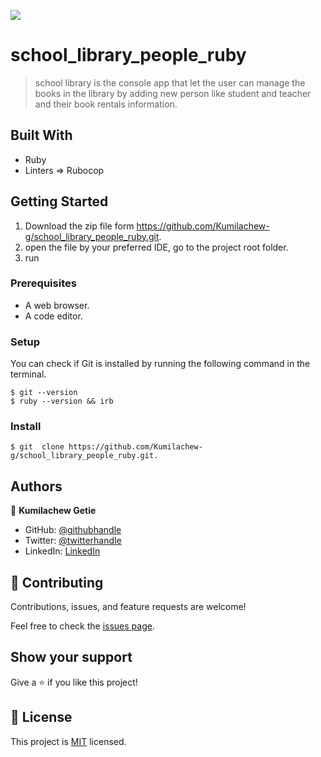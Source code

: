 ![](https://img.shields.io/badge/Microverse-blueviolet)

# school_library_people_ruby

> school library is the console app that let the user can manage the books in the library by adding new person like student and teacher and their book rentals information.

## Built With

- Ruby
- Linters => Rubocop

## Getting Started

1.  Download the zip file form https://github.com/Kumilachew-g/school_library_people_ruby.git.
2.  open the file by your preferred IDE, go to the project root folder.
3.  run

### Prerequisites

- A web browser.
- A code editor.

### Setup

You can check if Git is installed by running the following command in the terminal.

```
$ git --version
$ ruby --version && irb
```

### Install

```
$ git  clone https://github.com/Kumilachew-g/school_library_people_ruby.git.

```

## Authors

👤 **Kumilachew Getie**

- GitHub: [@githubhandle](https://github.com/Kumilachew-g/)
- Twitter: [@twitterhandle](https://twitter.com/Getie_Haddis)
- LinkedIn: [LinkedIn](https://www.linkedin.com/in/kumilachew-getie-0356bb157/)

## 🤝 Contributing

Contributions, issues, and feature requests are welcome!

Feel free to check the [issues page](../../issues/).

## Show your support

Give a ⭐️ if you like this project!

## 📝 License

This project is [MIT](./LICENSE) licensed.
